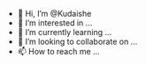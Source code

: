 - 👋 Hi, I’m @Kudaishe
- 👀 I’m interested in ...
- 🌱 I’m currently learning ...
- 💞️ I’m looking to collaborate on ...
- 📫 How to reach me ...

<!---
Kudaishe/Kudaishe is a ✨ special ✨ repository because its `README.md` (this file) appears on your GitHub profile.
You can click the Preview link to take a look at your changes.
--->
